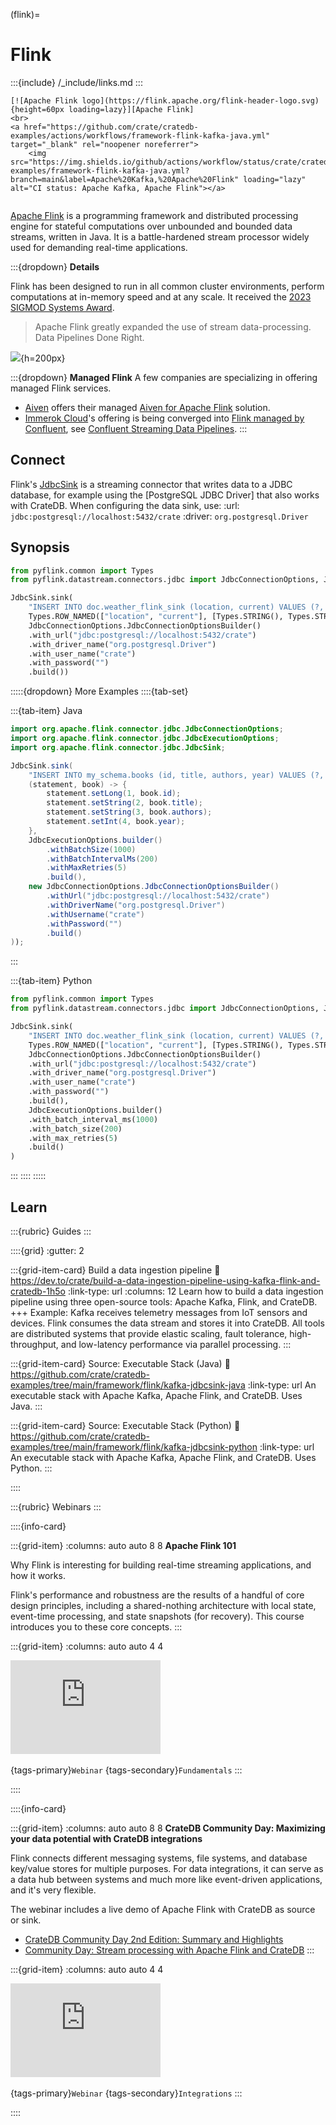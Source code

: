 (flink)=
# Flink

:::{include} /_include/links.md
:::

```{div} .float-right .text-right
[![Apache Flink logo](https://flink.apache.org/flink-header-logo.svg){height=60px loading=lazy}][Apache Flink]
<br>
<a href="https://github.com/crate/cratedb-examples/actions/workflows/framework-flink-kafka-java.yml" target="_blank" rel="noopener noreferrer">
    <img src="https://img.shields.io/github/actions/workflow/status/crate/cratedb-examples/framework-flink-kafka-java.yml?branch=main&label=Apache%20Kafka,%20Apache%20Flink" loading="lazy" alt="CI status: Apache Kafka, Apache Flink"></a>
```
```{div} .clearfix
```

[Apache Flink] is a programming framework and distributed processing engine
for stateful computations over unbounded and bounded data streams, written
in Java. It is a battle-hardened stream processor widely used for demanding
real-time applications.

:::{dropdown} **Details**

Flink has been designed to run in all common cluster environments, perform
computations at in-memory speed and at any scale. It received the [2023 SIGMOD
Systems Award].

> Apache Flink greatly expanded the use of stream data-processing.
> Data Pipelines Done Right.

![](https://flink.apache.org/img/flink-home-graphic.png){h=200px}

:::{dropdown} **Managed Flink**
A few companies are specializing in offering managed Flink services.

- [Aiven] offers their managed [Aiven for Apache Flink] solution.
- [Immerok Cloud]'s offering is being converged into [Flink managed by Confluent],
  see [Confluent Streaming Data Pipelines].
:::


## Connect
Flink's [JdbcSink] is a streaming connector that writes data to a JDBC database,
for example using the [PostgreSQL JDBC Driver] that also works with CrateDB.
When configuring the data sink, use:
:url:
  `jdbc:postgresql://localhost:5432/crate`
:driver:
  `org.postgresql.Driver`


## Synopsis
```python
from pyflink.common import Types
from pyflink.datastream.connectors.jdbc import JdbcConnectionOptions, JdbcExecutionOptions, JdbcSink

JdbcSink.sink(
    "INSERT INTO doc.weather_flink_sink (location, current) VALUES (?, ?)",
    Types.ROW_NAMED(["location", "current"], [Types.STRING(), Types.STRING()]),
    JdbcConnectionOptions.JdbcConnectionOptionsBuilder()
    .with_url("jdbc:postgresql://localhost:5432/crate")
    .with_driver_name("org.postgresql.Driver")
    .with_user_name("crate")
    .with_password("")
    .build())
```
:::::{dropdown} More Examples
::::{tab-set}

:::{tab-item} Java

```java
import org.apache.flink.connector.jdbc.JdbcConnectionOptions;
import org.apache.flink.connector.jdbc.JdbcExecutionOptions;
import org.apache.flink.connector.jdbc.JdbcSink;

JdbcSink.sink(
    "INSERT INTO my_schema.books (id, title, authors, year) VALUES (?, ?, ?, ?)",
    (statement, book) -> {
        statement.setLong(1, book.id);
        statement.setString(2, book.title);
        statement.setString(3, book.authors);
        statement.setInt(4, book.year);
    },
    JdbcExecutionOptions.builder()
        .withBatchSize(1000)
        .withBatchIntervalMs(200)
        .withMaxRetries(5)
        .build(),
    new JdbcConnectionOptions.JdbcConnectionOptionsBuilder()
        .withUrl("jdbc:postgresql://localhost:5432/crate")
        .withDriverName("org.postgresql.Driver")
        .withUsername("crate")
        .withPassword("")
        .build()
));
```
:::

:::{tab-item} Python
```python
from pyflink.common import Types
from pyflink.datastream.connectors.jdbc import JdbcConnectionOptions, JdbcExecutionOptions, JdbcSink

JdbcSink.sink(
    "INSERT INTO doc.weather_flink_sink (location, current) VALUES (?, ?)",
    Types.ROW_NAMED(["location", "current"], [Types.STRING(), Types.STRING()]),
    JdbcConnectionOptions.JdbcConnectionOptionsBuilder()
    .with_url("jdbc:postgresql://localhost:5432/crate")
    .with_driver_name("org.postgresql.Driver")
    .with_user_name("crate")
    .with_password("")
    .build(),
    JdbcExecutionOptions.builder()
    .with_batch_interval_ms(1000)
    .with_batch_size(200)
    .with_max_retries(5)
    .build()
)
```
:::
::::
:::::


## Learn

:::{rubric} Guides
:::

::::{grid}
:gutter: 2

:::{grid-item-card} Build a data ingestion pipeline
:link: https://dev.to/crate/build-a-data-ingestion-pipeline-using-kafka-flink-and-cratedb-1h5o
:link-type: url
:columns: 12
Learn how to build a data ingestion pipeline using three
open-source tools: Apache Kafka, Flink, and CrateDB.
+++
Example: Kafka receives telemetry messages from IoT sensors and devices. Flink
consumes the data stream and stores it into CrateDB. All tools are distributed
systems that provide elastic scaling, fault tolerance, high-throughput, and
low-latency performance via parallel processing.
:::

:::{grid-item-card} Source: Executable Stack (Java)
:link: https://github.com/crate/cratedb-examples/tree/main/framework/flink/kafka-jdbcsink-java
:link-type: url
An executable stack with Apache Kafka, Apache Flink, and CrateDB. Uses Java.
:::

:::{grid-item-card} Source: Executable Stack (Python)
:link: https://github.com/crate/cratedb-examples/tree/main/framework/flink/kafka-jdbcsink-python
:link-type: url
An executable stack with Apache Kafka, Apache Flink, and CrateDB. Uses Python.
:::

::::


:::{rubric} Webinars
:::

::::{info-card}

:::{grid-item}
:columns: auto auto 8 8
**Apache Flink 101**

Why Flink is interesting for building real-time streaming applications,
and how it works.

Flink's performance and robustness are the results of a handful of core design
principles, including a shared-nothing architecture with local state, event-time
processing, and state snapshots (for recovery). This course introduces you to
these core concepts.
:::

:::{grid-item}
:columns: auto auto 4 4

<iframe width="240" src="https://www.youtube-nocookie.com/embed/3cg5dABA6mo?list=PLa7VYi0yPIH1UdmQcnUr8lvjbUV8JriK0" title="YouTube video player" frameborder="0" allow="accelerometer; autoplay; clipboard-write; encrypted-media; gyroscope; picture-in-picture; web-share" allowfullscreen></iframe>
&nbsp;

{tags-primary}`Webinar`
{tags-secondary}`Fundamentals`
:::

::::


::::{info-card}

:::{grid-item}
:columns: auto auto 8 8
**CrateDB Community Day: Maximizing your data potential with CrateDB integrations**

Flink connects different messaging systems, file systems, and database key/value
stores for multiple purposes. For data integrations, it can serve as a data hub
between systems and much more like event-driven applications, and it's very flexible. 

The webinar includes a live demo of Apache Flink with CrateDB as source or sink.

- [CrateDB Community Day 2nd Edition: Summary and Highlights]
- [Community Day: Stream processing with Apache Flink and CrateDB]
:::

:::{grid-item}
:columns: auto auto 4 4

<iframe width="240" src="https://www.youtube-nocookie.com/embed/R4UxMdrR5os?t=2207" title="YouTube video player" frameborder="0" allow="accelerometer; autoplay; clipboard-write; encrypted-media; gyroscope; picture-in-picture; web-share" allowfullscreen></iframe>
&nbsp;

{tags-primary}`Webinar`
{tags-secondary}`Integrations`
:::

::::



[2023 SIGMOD Systems Award]: https://sigmod.org/2023-sigmod-systems-award/
[Aiven]: https://aiven.io/
[Aiven for Apache Flink]: https://aiven.io/flink
[Apache Flink]: https://flink.apache.org/
[Build a data ingestion pipeline using Kafka, Flink, and CrateDB]: https://dev.to/crate/build-a-data-ingestion-pipeline-using-kafka-flink-and-cratedb-1h5o
[Community Day: Stream processing with Apache Flink and CrateDB]: https://cratedb.com/event/cratedb-community-day-2023
[Confluent Streaming Data Pipelines]: https://www.confluent.io/streaming-data-pipelines/
[CrateDB Community Day 2nd Edition: Summary and Highlights]: https://cratedb.com/blog/cratedb-community-day-2nd-edition-summary-and-highlights
[Flink managed by Confluent]: https://www.datanami.com/2023/05/17/confluents-new-cloud-capabilities-address-data-streaming-hurdles/
[Immerok Cloud]: https://web.archive.org/web/20230602085618/https://www.immerok.io/product
[JdbcSink]: https://nightlies.apache.org/flink/flink-docs-release-1.20/docs/connectors/datastream/jdbc/
[Streaming data with Apache Kafka, Apache Flink and CrateDB]: https://github.com/crate/cratedb-examples/tree/main/framework/flink/kafka-jdbcsink-python

